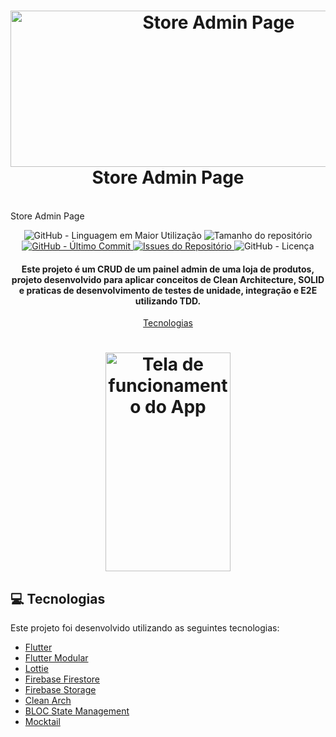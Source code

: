 <h1 align="center">
  <h1 align="center">
    <img alt="Store Admin Page" src="https://user-images.githubusercontent.com/53379557/180632059-eafadd0c-a6a1-4626-9a12-a6b237498cda.png" height="250px" width="650px"/>
    <br>
    Store Admin Page
</h1>
    <br>
    Store Admin Page
</h1>

<p align="center">
    <img alt="GitHub - Linguagem em Maior Utilização" src="https://img.shields.io/github/languages/top/joaovictor78/Store-Admin-Panel.svg">
    <img alt="Tamanho do repositório" src="https://img.shields.io/github/repo-size/joaovictor78/Store-Admin-Panel.svg">
    <a href="https://github.com/joaovictor78/Store-Admin-Panel/commits/master">
        <img alt="GitHub - Último Commit" src="https://img.shields.io/github/last-commit/joaovictor78/Store-Admin-Panel.svg">
    </a>
    <a href="https://github.com/joaovictor78/Store-Admin-Panel/issues">
        <img alt="Issues do Repositório" src="https://img.shields.io/github/issues/joaovictor78/Store-Admin-Panel.svg">
    </a>
    <img alt="GitHub - Licença" src="https://img.shields.io/github/license/joaovictor78/Store-Admin-Panel.svg">
</p>

<h4 align="center">
  Este projeto é um CRUD de um painel admin de uma loja de produtos, projeto desenvolvido para aplicar conceitos de Clean Architecture, SOLID e praticas de desenvolvimento de testes de unidade, integração e E2E utilizando TDD.
</h4>

<p align="center">
    <a href="#computer-tecnologias">Tecnologias</a>
</p>

<h1 align="center">
    <img alt="Tela de funcionamento do App" src="tela.gif" height="350px" width="200px">
</h1>

## :computer: Tecnologias

Este projeto foi desenvolvido utilizando as seguintes tecnologias:

- [Flutter](https://flutter.dev/)
- [Flutter Modular](https://pub.dev/packages/flutter_modular)
- [Lottie](https://pub.dev/packages/lottie)
- [Firebase Firestore](https://firebase.google.com/docs/firestore)
- [Firebase Storage](https://firebase.google.com/docs/storage)
- [Clean Arch](https://medium.com/luizalabs/descomplicando-a-clean-architecture-cf4dfc4a1ac6)
- [BLOC State Management](https://bloclibrary.dev/)
- [Mocktail](https://pub.dev/packages/mocktail)


